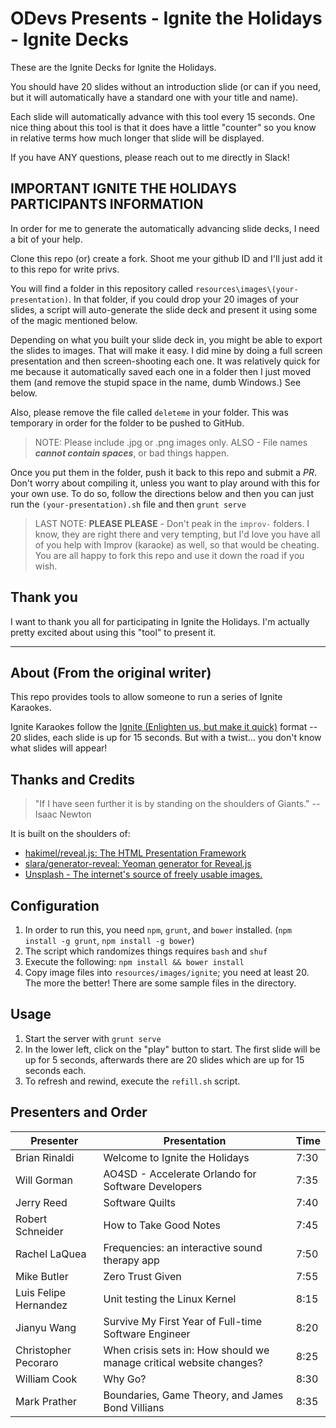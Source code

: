 # ODevs Presents - Ignite the Holidays - Ignite Decks

These are the Ignite Decks for Ignite the Holidays.

You should have 20 slides without an introduction slide (or can if you need, but it will automatically have a standard one with your title and name).

Each slide will automatically advance with this tool every 15 seconds. One nice thing about this tool is that it does have a little "counter" so you know in relative terms how much longer that slide will be displayed.

If you have ANY questions, please reach out to me directly in Slack!

## IMPORTANT IGNITE THE HOLIDAYS PARTICIPANTS INFORMATION

In order for me to generate the automatically advancing slide decks, I need a bit of your help.

Clone this repo (or) create a fork. Shoot me your github ID and I'll just add it to this repo for write privs.

You will find a folder in this repository called `resources\images\(your-presentation)`. In that folder, if you could drop your 20 images of your slides, a script will auto-generate the slide deck and present it using some of the magic mentioned below.

Depending on what you built your slide deck in, you might be able to export the slides to images. That will make it easy. I did mine by doing a full screen presentation and then screen-shooting each one. It was relatively quick for me because it automatically saved each one in a folder then I just moved them (and remove the stupid space in the name, dumb Windows.) See below.

Also, please remove the file called `deleteme` in your folder. This was temporary in order for the folder to be pushed to GitHub.

> NOTE: Please include .jpg or .png images only. ALSO - File names ***cannot contain spaces***, or bad things happen.

Once you put them in the folder, push it back to this repo and submit a *PR*. Don't worry about compiling it, unless you want to play around with this for your own use. To do so, follow the directions below and then you can just run the `(your-presentation).sh` file and then `grunt serve`

> LAST NOTE: **PLEASE PLEASE** - Don't peak in the `improv-` folders. I know, they are right there and very tempting, but I'd love you have all of you help with Improv (karaoke) as well, so that would be cheating. You are all happy to fork this repo and use it down the road if you wish.

## Thank you

I want to thank you all for participating in Ignite the Holidays. I'm actually pretty excited about using this "tool" to present it.  

___

## About (From the original writer)

This repo provides tools to allow someone to run a series of Ignite Karaokes.

Ignite Karaokes follow the [Ignite (Enlighten us, but make it quick)](http://www.ignitetalks.io/) format -- 20 slides, each slide is up for 15 seconds. But with a twist... you don't know what slides will appear!

## Thanks and Credits

> "If I have seen further it is by standing on the shoulders of Giants." -- Isaac Newton

It is built on the shoulders of:

* [hakimel/reveal.js: The HTML Presentation Framework](https://github.com/hakimel/reveal.js#slide-backgrounds)
* [slara/generator-reveal: Yeoman generator for Reveal.js](https://github.com/slara/generator-reveal)
* [Unsplash - The internet's source of freely usable images.](https://unsplash.com)

## Configuration

1. In order to run this, you need `npm`, `grunt`, and `bower` installed. (`npm install -g grunt`, `npm install -g bower`)
2. The script which randomizes things requires `bash` and `shuf`
3. Execute the following: `npm install && bower install`
4. Copy image files into `resources/images/ignite`; you need at least 20. The more the better! There are some sample files in the directory.

## Usage

1. Start the server with `grunt serve`
2. In the lower left, click on the "play" button to start. The first slide will be up for 5 seconds, afterwards there are 20 slides which are up for 15 seconds each.
3. To refresh and rewind, execute the `refill.sh` script.

## Presenters and Order

| Presenter             | Presentation                                                        | Time |
| --------------------- | ------------------------------------------------------------------- | ---- |
| Brian Rinaldi         | Welcome to Ignite the Holidays                                      | 7:30 |
| Will Gorman           | AO4SD - Accelerate Orlando for Software Developers                  | 7:35 |
| Jerry Reed            | Software Quilts                                                     | 7:40 |
| Robert Schneider      | How to Take Good Notes                                              | 7:45 |
| Rachel LaQuea         | Frequencies: an interactive sound therapy app                       | 7:50 |
| Mike Butler           | Zero Trust Given                                                    | 7:55 |
| Luis Felipe Hernandez | Unit testing the Linux Kernel                                       | 8:15 |
| Jianyu Wang           | Survive My First Year of Full-time Software Engineer                | 8:20 |
| Christopher Pecoraro  | When crisis sets in: How should we manage critical website changes? | 8:25 |
| William Cook          | Why Go?                                                             | 8:30 |
| Mark Prather          | Boundaries, Game Theory, and James Bond Villians                    | 8:35 |

